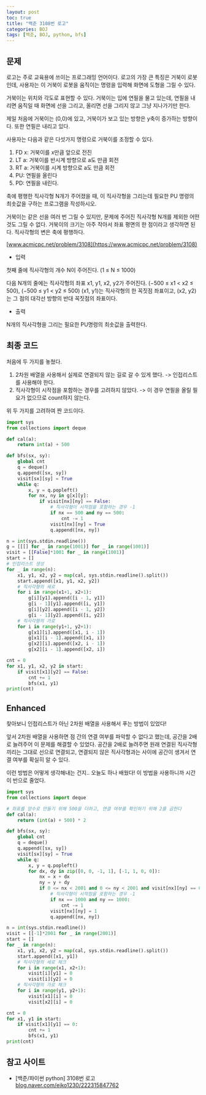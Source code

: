 ```yaml
---
layout: post
toc: true
title: "백준 3108번 로고"
categories: BOJ
tags: [백준, BOJ, python, bfs]
---
```


## 문제
로고는 주로 교육용에 쓰이는 프로그래밍 언어이다. 로고의 가장 큰 특징은 거북이 로봇인데, 사용자는 이 거북이 로봇을 움직이는 명령을 입력해 화면에 도형을 그릴 수 있다.

거북이는 위치와 각도로 표현할 수 있다. 거북이는 입에 연필을 물고 있는데, 연필을 내리면 움직일 때 화면에 선을 그리고, 올리면 선을 그리지 않고 그냥 지나가기만 한다.

제일 처음에 거북이는 (0,0)에 있고, 거북이가 보고 있는 방향은 y축이 증가하는 방향이다. 또한 연필은 내리고 있다.

사용자는 다음과 같은 다섯가지 명령으로 거북이를 조정할 수 있다.

1. FD x: 거북이를 x만큼 앞으로 전진
2. LT a: 거북이를 반시계 방향으로 a도 만큼 회전
3. RT a: 거북이를 시계 방향으로 a도 만큼 회전
4. PU: 연필을 올린다
5. PD: 연필을 내린다.

축에 평행한 직사각형 N개가 주어졌을 때, 이 직사각형을 그리는데 필요한 PU 명령의 최솟값을 구하는 프로그램을 작성하시오.

거북이는 같은 선을 여러 번 그릴 수 있지만, 문제에 주어진 직사각형 N개를 제외한 어떤 것도 그릴 수 없다. 거북이의 크기는 아주 작아서 좌표 평면의 한 점이라고 생각하면 된다. 직사각형의 변은 축에 평행하다.

[www.acmicpc.net/problem/3108](https://www.acmicpc.net/problem/3108)

* 입력

첫째 줄에 직사각형의 개수 N이 주어진다. (1 ≤ N ≤ 1000)

다음 N개의 줄에는 직사각형의 좌표 x1, y1, x2, y2가 주어진다. (−500 ≤ x1 < x2 ≤ 500), (−500 ≤ y1 < y2 ≤ 500) (x1, y1)는 직사각형의 한 꼭짓점 좌표이고, (x2, y2)는 그 점의 대각선 방향의 반대 꼭짓점의 좌표이다.

* 출력

N개의 직사각형을 그리는 필요한 PU명령의 최솟값을 출력한다.


## 최종 코드

처음에 두 가지를 놓쳤다.

1. 2차원 배열을 사용해서 실제로 연결되지 않는 길로 갈 수 있게 했다.
-> 인접리스트를 사용해야 한다.
2. 직사각형이 시작점을 포함하는 경우를 고려하지 않았다.
-> 이 경우 연필을 올릴 필요가 없으므로 count하지 않는다.

위 두 가지를 고려하여 짠 코드이다.

```python
import sys
from collections import deque

def cal(a):
    return int(a) + 500

def bfs(sx, sy):
    global cnt
    q = deque()
    q.append([sx, sy])
    visit[sx][sy] = True
    while q:
        x, y = q.popleft()
        for nx, ny in g[x][y]:
            if visit[nx][ny] == False:
                # 직사각형이 시작점을 포함하는 경우 -1
                if nx == 500 and ny == 500:
                    cnt -= 1
                visit[nx][ny] = True
                q.append([nx, ny])

n = int(sys.stdin.readline())
g = [[[] for _ in range(1001)] for _ in range(1001)]
visit = [[False]*1001 for _ in range(1001)]
start = []
# 인접리스트 생성
for _ in range(n):
    x1, y1, x2, y2 = map(cal, sys.stdin.readline().split())
    start.append([x1, y1, x2, y2])
    # 직사각형의 세로
    for i in range(x1+1, x2+1):
        g[i][y1].append([i - 1, y1])
        g[i - 1][y1].append([i, y1])
        g[i][y2].append([i - 1, y2])
        g[i - 1][y2].append([i, y2])
    # 직사각형의 가로
    for i in range(y1+1, y2+1):
        g[x1][i].append([x1, i - 1])
        g[x1][i - 1].append([x1, i])
        g[x2][i].append([x2, i - 1])
        g[x2][i - 1].append([x2, i])

cnt = 0
for x1, y1, x2, y2 in start:
    if visit[x1][y2] == False:
        cnt += 1
        bfs(x1, y1)
print(cnt)
```

## Enhanced

찾아보니 인접리스트가 아닌 2차원 배열을 사용해서 푸는 방법이 있었다!

앞서 2차원 배열을 사용하면 점 간의 연결 여부를 파악할 수 없다고 했는데, 공간을 2배로 늘려주어 이 문제를 해결할 수 있었다. 공간을 2배로 늘려주면 원래 연결된 직사각형 끼리는 그대로 선으로 연결되고, 연결되지 않은 직사각형과는 사이에 공간이 생겨서 연결 여부를 확실히 알 수 있다.

이런 방법은 어떻게 생각해내는 건지.. 오늘도 하나 배웠다! 이 방법을 사용하니까 시간이 반으로 줄었다.

```python
import sys
from collections import deque

# 좌표를 양수로 만들기 위해 500을 더하고, 연결 여부를 확인하기 위해 2를 곱한다
def cal(a):
    return (int(a) + 500) * 2

def bfs(sx, sy):
    global cnt
    q = deque()
    q.append([sx, sy])
    visit[sx][sy] = True
    while q:
        x, y = q.popleft()
        for dx, dy in zip([0, 0, -1, 1], [-1, 1, 0, 0]):
            nx = x + dx
            ny = y + dy
            if 0 <= nx < 2001 and 0 <= ny < 2001 and visit[nx][ny] == 0:
                # 직사각형이 시작점을 포함하는 경우 -1
                if nx == 1000 and ny == 1000:
                    cnt -= 1
                visit[nx][ny] = 1
                q.append([nx, ny])

n = int(sys.stdin.readline())
visit = [[-1]*2001 for _ in range(2001)]
start = []
for _ in range(n):
    x1, y1, x2, y2 = map(cal, sys.stdin.readline().split())
    start.append([x1, y1])
    # 직사각형의 세로 체크
    for i in range(x1, x2+1):
        visit[i][y1] = 0
        visit[i][y2] = 0
    # 직사각형의 가로 체크
    for i in range(y1, y2+1):
        visit[x1][i] = 0
        visit[x2][i] = 0

cnt = 0
for x1, y1 in start:
    if visit[x1][y1] == 0:
        cnt += 1
        bfs(x1, y1)
print(cnt)
```

## 참고 사이트

- [백준/파이썬 python] 3108번 로고 [blog.naver.com/ejko1230/222315847762](https://blog.naver.com/ejko1230/222315847762)
